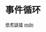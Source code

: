 # 事件循环

[参考链接](https://juejin.im/post/5b35cdfa51882574c020d685)
[mdn](https://developer.mozilla.org/zh-CN/docs/Web/JavaScript/EventLoop)